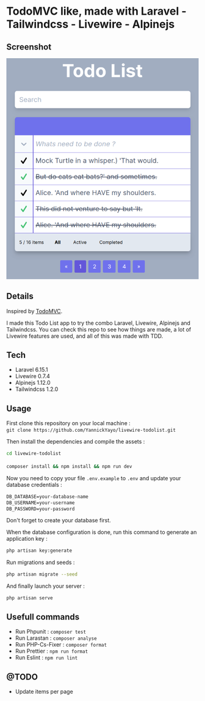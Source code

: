 # TodoMVC like, made with Laravel - Tailwindcss - Livewire - Alpinejs

## Screenshot

![TodoList](/screenshots/screenshot_app.png)

## Details

Inspired by [TodoMVC](http://todomvc.com/).

I made this Todo List app to try the combo Laravel, Livewire, Alpinejs and Tailwindcss.
You can check this repo to see how things are made, a lot of Livewire features are used, and all of this was made with TDD.

## Tech

-   Laravel 6.15.1
-   Livewire 0.7.4
-   Alpinejs 1.12.0
-   Tailwindcss 1.2.0

## Usage

First clone this repository on your local machine : <br>
`git clone https://github.com/YannickYayo/livewire-todolist.git` <br>

Then install the dependencies and compile the assets : <br>

```bash
cd livewire-todolist

composer install && npm install && npm run dev
```

Now you need to copy your file `.env.example` to `.env` and update your database credentials :

```
DB_DATABASE=your-database-name
DB_USERNAME=your-username
DB_PASSWORD=your-password
```

Don't forget to create your database first. <br>

When the database configuration is done, run this command to generate an application key :

```bash
php artisan key:generate
```

Run migrations and seeds :

```bash
php artisan migrate --seed
```

And finally launch your server :

```bash
php artisan serve
```

## Usefull commands

-   Run Phpunit : `composer test`
-   Run Larastan : `composer analyse`
-   Run PHP-Cs-Fixer : `composer format`
-   Run Prettier : `npm run format`
-   Run Eslint : `npm run lint`

## @TODO

-   Update items per page
